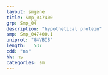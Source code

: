 ```yaml
---
layout: smgene
title: Smp_047400
grp: Smp_04
description: "hypothetical protein"
smp: Smp_047400.1
uniprot: "G4VBI8"
length:   537
cdd: "ns"
kk: ns
categories: sm
---
```


